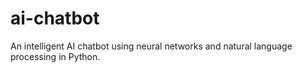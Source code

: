 # ai-chatbot
An intelligent AI chatbot using neural networks and natural language processing in Python.
